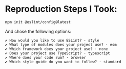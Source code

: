 # Reproduction Steps I Took:

```bash
npm init @eslint/config@latest
```

And chose the following options:

```
✔ How would you like to use ESLint? · style
✔ What type of modules does your project use? · esm
✔ Which framework does your project use? · none
✔ Does your project use TypeScript? · typescript
✔ Where does your code run? · browser
✔ Which style guide do you want to follow? · standard
```
